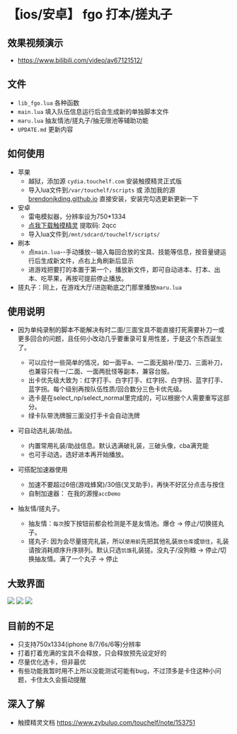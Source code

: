 
# 【ios/安卓】 fgo 打本/搓丸子

## 效果视频演示
* https://www.bilibili.com/video/av67121512/
## 文件
* `lib_fgo.lua` 各种函数
* `main.lua` 填入队伍信息运行后会生成新的单独脚本文件
* `maru.lua` 抽友情池/搓丸子/抽无限池等辅助功能
* `UPDATE.md` 更新内容

## 如何使用
* 苹果
  * 越狱，添加源 `cydia.touchelf.com` 安装触摸精灵正式版
  * 导入lua文件到`/var/touchelf/scripts` 或 添加我的源 [brendonjkding.github.io](cydia://url/https://cydia.saurik.com/api/share#?source=http://brendonjkding.github.io) 直接安装，安装完勾选更新更新一下
* 安卓
  * 雷电模拟器，分辨率设为750*1334
  * [点我下载触摸精灵](https://pan.baidu.com/s/1JXOsnElUO_8SWeNYUT8RQQ)  提取码: 2qcc
  * 导入lua文件到`/mnt/sdcard/touchelf/scripts/`
* 刷本
  * 点`main.lua`--手动播放--输入每回合放的宝具、技能等信息，按音量键运行后生成新文件，点右上角刷新后显示
  * 进游戏把要打的本置于第一个，播放新文件，即可自动进本、打本、出本、吃苹果，再按可提前停止播放。
* 搓丸子：同上，在游戏大厅/进迦勒底之门那里播放`maru.lua`

## 使用说明
* 因为单纯录制的脚本不能解决有时二面/三面宝具不能直接打死需要补刀一或更多回合的问题，且任何小改动几乎要重录可复用性差，于是这个东西诞生了。
  * 可以应付一些简单的情况，如一面平a、一二面无脑补/垫刀、三面补刀，也兼容只有一/二面、一面两批怪等副本，兼容台服。
  * 出卡优先级大致为：红字打手、白字打手、红字拐、白字拐、蓝字打手、蓝字拐。每个级别再按队伍性质/回合数分三色卡优先级。
  * 选卡是在select_np/select_normal里完成的，可以根据个人需要重写这部分。
  * 绿卡队带洗牌服三面没打手卡会自动洗牌

* 可自动选礼装/助战。
  * 内置常用礼装/助战信息。默认选满破礼装，三破头像，cba满充能
  * 也可手动选，选好进本再开始播放。
* 可搭配加速器使用
  * 加速不要超过6倍(游戏蜂窝)/30倍(叉叉助手)，再快不好区分点击与按住
  * 自制加速器： 在我的源搜`accDemo`
* 抽友情/搓丸子。
  * 抽友情：`每次`按下按钮前都会检测是不是友情池。爆仓 -> 停止/切换搓丸子。
  * 搓丸子: 因为会尽量搓完礼装，所以`使用前`先把其他礼装`放仓库`或`锁住`，礼装请按消耗顺序升序排列。默认只选`饥饿`礼装搓。没丸子/没狗粮 -> 停止/切换抽友情。满了一个丸子 -> 停止

## 大致界面
![](https://github.com/brendonjkding/fgo_lua_test/raw/master/pic/1.PNG) 
![](https://github.com/brendonjkding/fgo_lua_test/raw/master/pic/2.PNG) 
![](https://github.com/brendonjkding/fgo_lua_test/raw/master/pic/3.PNG) 

## 目前的不足
* 只支持750x1334(iphone 8/7/6s/6等)分辨率
* 打着打着充满的宝具不会释放，只会释放预先设定好的
* 尽量优化选卡，但非最优
* 有些功能我暂时用不上所以没能测试可能有bug，不过顶多是卡住这种小问题，卡住太久会振动提醒

## 深入了解
* 触摸精灵文档 https://www.zybuluo.com/touchelf/note/153751

